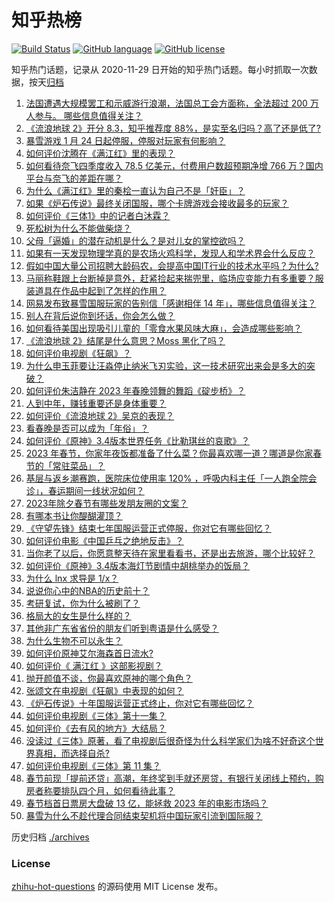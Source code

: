 # 知乎热榜
[![Build Status](https://github.com/ToWeLong/zhihu-hot-questions/workflows/CI/badge.svg)](https://github.com/ToWeLong/zhihu-hot-questions/actions)
[![GitHub language](https://img.shields.io/badge/language-golang-orange.svg)](https://golang.org/)
[![GitHub license](https://img.shields.io/github/license/ToWeLong/zhihu-hot-questions)](https://github.com/ToWeLong/zhihu-hot-questions/blob/main/LICENSE)

知乎热门话题，记录从 2020-11-29 日开始的知乎热门话题。每小时抓取一次数据，按天[归档](./archives)

<!-- BEGIN -->

1. [法国遭遇大规模罢工和示威游行浪潮，法国总工会方面称，全法超过 200 万人参与。 哪些信息值得关注？](https://www.zhihu.com/question/579685438)
1. [《流浪地球 2》开分 8.3，知乎推荐度 88%，是实至名归吗？高了还是低了?](https://www.zhihu.com/question/580085534)
1. [暴雪游戏 1 月 24 日起停服，停服对玩家有何影响？](https://www.zhihu.com/question/580049853)
1. [如何评价沈腾在《满江红》里的表现？](https://www.zhihu.com/question/579936370)
1. [如何看待奈飞四季度收入 78.5 亿美元，付费用户数超预期净增 766 万？国内平台与奈飞的差距在哪？](https://www.zhihu.com/question/579690138)
1. [为什么《满江红》里的秦桧一直认为自己不是「奸臣」？](https://www.zhihu.com/question/579936597)
1. [如果《炉石传说》最终关闭国服，哪个卡牌游戏会接收最多的玩家？](https://www.zhihu.com/question/568978440)
1. [如何评价《三体1》中的记者白沐霖？](https://www.zhihu.com/question/406695323)
1. [死松树为什么不能做柴烧？](https://www.zhihu.com/question/572587157)
1. [父母「逼婚」的潜在动机是什么？是对儿女的掌控欲吗？](https://www.zhihu.com/question/579067085)
1. [如果有一天发现物理学真的是农场火鸡科学，发现人和学术界会什么反应？](https://www.zhihu.com/question/579766709)
1. [假如中国大量公司招聘大龄码农，会提高中国IT行业的技术水平吗？为什么?](https://www.zhihu.com/question/579644113)
1. [马丽称鞋跟上台断掉是意外，赶紧捡起来揣兜里，临场应变能力有多重要？服装道具在作品中起到了怎样的作用？](https://www.zhihu.com/question/579946249)
1. [网易发布致暴雪国服玩家的告别信「感谢相伴 14 年」，哪些信息值得关注？](https://www.zhihu.com/question/580184839)
1. [别人在背后说你到坏话，你会怎么做？](https://www.zhihu.com/question/576918549)
1. [如何看待美国出现吸引儿童的「零食水果风味大麻」，会造成哪些影响？](https://www.zhihu.com/question/579708928)
1. [《流浪地球 2》结尾是什么意思？Moss 黑化了吗？](https://www.zhihu.com/question/580049118)
1. [如何评价电视剧《狂飙》？](https://www.zhihu.com/question/578521290)
1. [为什么申玉菲要让汪淼停止纳米飞刃实验，这一技术研究出来会是多大的突破？](https://www.zhihu.com/question/579604735)
1. [如何评价朱洁静在 2023 年春晚领舞的舞蹈《碇步桥》？](https://www.zhihu.com/question/579926774)
1. [人到中年，赚钱重要还是身体重要？](https://www.zhihu.com/question/580059261)
1. [如何评价《流浪地球 2》吴京的表现？](https://www.zhihu.com/question/579938179)
1. [看春晚是否可以成为「年俗」？](https://www.zhihu.com/question/579046303)
1. [如何评价《原神》3.4版本世界任务《比勒琪丝的哀歌》？](https://www.zhihu.com/question/579432412)
1. [2023 年春节，你家年夜饭都准备了什么菜？你最喜欢哪一道？哪道是你家春节的「常驻菜品」？](https://www.zhihu.com/question/579534636)
1. [基层与返乡潮赛跑，医院床位使用率 120% ，呼吸内科主任「一人跑全院会诊」，春运期间一线状况如何？](https://www.zhihu.com/question/579482965)
1. [2023年除夕春节有哪些发朋友圈的文案？](https://www.zhihu.com/question/577908728)
1. [有哪本书让你醍醐灌顶？](https://www.zhihu.com/question/579339499)
1. [《守望先锋》结束七年国服运营正式停服，你对它有哪些回忆？](https://www.zhihu.com/question/580222350)
1. [如何评价电影《中国乒乓之绝地反击》？](https://www.zhihu.com/question/579070052)
1. [当你老了以后，你愿意整天待在家里看看书，还是出去旅游，哪个比较好？](https://www.zhihu.com/question/579273531)
1. [如何评价《原神》3.4版本海灯节剧情中胡桃举办的饭局？](https://www.zhihu.com/question/580166278)
1. [为什么 lnx 求导是 1/x？](https://www.zhihu.com/question/38810755)
1. [说说你心中的NBA的历史前十？](https://www.zhihu.com/question/427129273)
1. [考研复试，你为什么被刷了？](https://www.zhihu.com/question/516780771)
1. [格局大的女生是什么样的？](https://www.zhihu.com/question/275536584)
1. [其他非广东省省份的朋友们听到粤语是什么感受？](https://www.zhihu.com/question/575935834)
1. [为什么生物不可以永生？](https://www.zhihu.com/question/38112755)
1. [如何评价原神艾尔海森首日流水?](https://www.zhihu.com/question/579591458)
1. [如何评价《 满江红 》这部影视剧？](https://www.zhihu.com/question/579439478)
1. [抛开颜值不谈，你最喜欢原神的哪个角色？](https://www.zhihu.com/question/580079145)
1. [张颂文在电视剧《狂飙》中表现的如何？](https://www.zhihu.com/question/578696865)
1. [《炉石传说》十年国服运营正式终止，你对它有哪些回忆？](https://www.zhihu.com/question/580222231)
1. [如何评价电视剧《三体》第十一集？](https://www.zhihu.com/question/579662022)
1. [如何评价《去有风的地方》大结局？](https://www.zhihu.com/question/580061251)
1. [没读过《三体》原著，看了电视剧后很奇怪为什么科学家们为啥不好奇这个世界真相，而选择自杀?](https://www.zhihu.com/question/579754761)
1. [如何评价电视剧《三体》第 11 集？](https://www.zhihu.com/question/579715172)
1. [春节前现「提前还贷」高潮，年终奖到手就还房贷，有银行关闭线上预约，购房者称要排队四个月，如何看待此事？](https://www.zhihu.com/question/579763966)
1. [春节档首日票房大盘破 13 亿，能拯救 2023 年的电影市场吗？](https://www.zhihu.com/question/580078265)
1. [暴雪为什么不趁代理合同结束契机将中国玩家引流到国际服？](https://www.zhihu.com/question/579760212)

<!-- END -->

历史归档 [./archives](./archives)


### License
[zhihu-hot-questions](https://github.com/towelong/zhihu-hot-questions) 的源码使用 MIT License 发布。